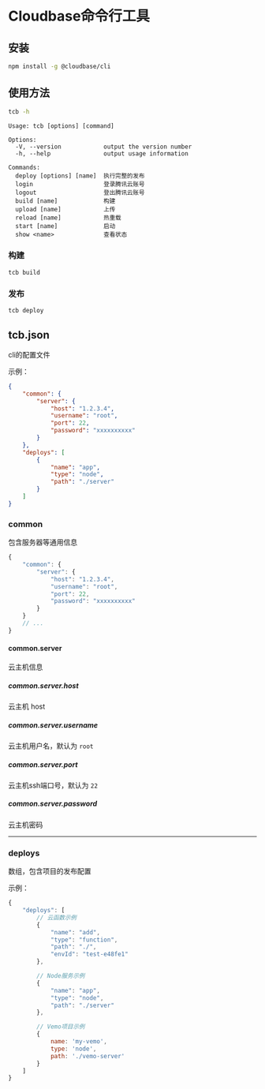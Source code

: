 # Cloudbase命令行工具

## 安装

```bash
npm install -g @cloudbase/cli
```

## 使用方法
```bash
tcb -h
```
```
Usage: tcb [options] [command]

Options:
  -V, --version            output the version number
  -h, --help               output usage information

Commands:
  deploy [options] [name]  执行完整的发布
  login                    登录腾讯云账号
  logout                   登出腾讯云账号
  build [name]             构建
  upload [name]            上传
  reload [name]            热重载
  start [name]             启动
  show <name>              查看状态
```

### 构建

```
tcb build
```

### 发布
```
tcb deploy
```

## tcb.json

cli的配置文件

示例：

```json
{
    "common": {
        "server": {
            "host": "1.2.3.4",
            "username": "root",
            "port": 22,
            "password": "xxxxxxxxxx"
        }
    },
    "deploys": [
        {
            "name": "app",
            "type": "node",
            "path": "./server"
        }
    ]
}
```

### common

包含服务器等通用信息

```js
{
    "common": {
        "server": {
            "host": "1.2.3.4",
            "username": "root",
            "port": 22,
            "password": "xxxxxxxxxx"
        }
    }
    // ...
}
```

#### common.server

云主机信息

##### common.server.host

云主机 host

##### common.server.username

云主机用户名，默认为 `root`

##### common.server.port

云主机ssh端口号，默认为 `22`

##### common.server.password

云主机密码

------

### deploys

数组，包含项目的发布配置

示例：

```js
{
    "deploys": [
        // 云函数示例
        {
            "name": "add",
            "type": "function",
            "path": "./",
            "envId": "test-e48fe1"
        },

        // Node服务示例
        {
            "name": "app",
            "type": "node",
            "path": "./server"
        },

        // Vemo项目示例
        {
            name: 'my-vemo',
            type: 'node',
            path: './vemo-server'
        }
    ]
}
```